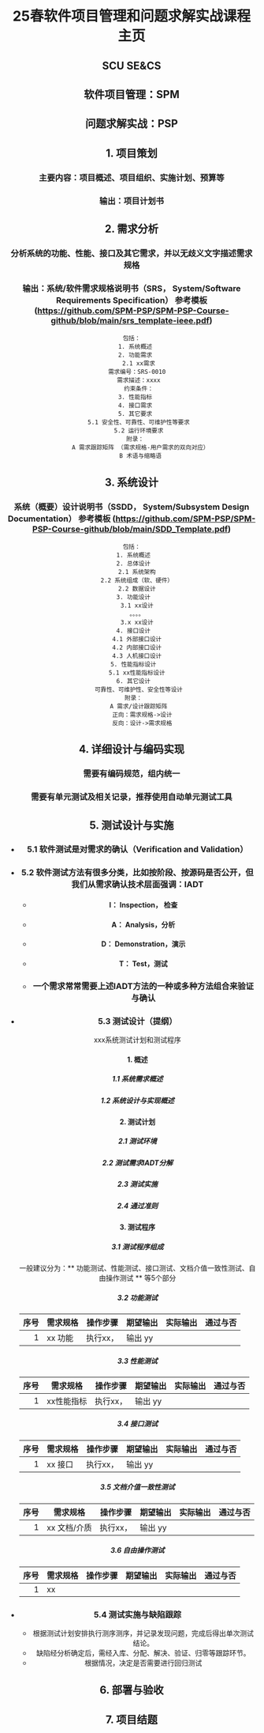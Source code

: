 <header>

<!--
  <<< Author notes: Course header >>>
  Include a 1280×640 image, course title in sentence case, and a concise description in emphasis.
  In your repository settings: enable template repository, add your 1280×640 social image, auto delete head branches.
  Add your open source license, GitHub uses MIT license.
-->

# 25春软件项目管理和问题求解实战课程主页
## SCU SE&CS
## 软件项目管理：SPM
## 问题求解实战：PSP 

## 1. 项目策划
  ### 主要内容：项目概述、项目组织、实施计划、预算等
  ### 输出：项目计划书
## 2. 需求分析
  ### 分析系统的功能、性能、接口及其它需求，并以无歧义文字描述需求规格
  ### 输出：系统/软件需求规格说明书（SRS， System/Software Requirements Specification） 参考模板 (https://github.com/SPM-PSP/SPM-PSP-Course-github/blob/main/srs_template-ieee.pdf)
    包括：
      1. 系统概述
      2. 功能需求
        2.1 xx需求
        需求编号：SRS-0010 
        需求描述：xxxx
        约束条件：
      3. 性能指标
      4. 接口需求
      5. 其它要求
        5.1 安全性、可靠性、可维护性等要求
        5.2 运行环境要求
      附录：
         A 需求跟踪矩阵 （需求规格-用户需求的双向对应）
         B 术语与缩略语
         
## 3. 系统设计
  ### 系统（概要）设计说明书（SSDD， System/Subsystem Design Documentation） 参考模板 (https://github.com/SPM-PSP/SPM-PSP-Course-github/blob/main/SDD_Template.pdf)
    包括：
     1. 系统概述
     2. 总体设计
       2.1 系统架构
       2.2 系统组成（软、硬件）
       2.2 数据设计
     3. 功能设计
       3.1 xx设计
       。。。。
       3.x xx设计
     4. 接口设计
       4.1 外部接口设计
       4.2 内部接口设计
       4.3 人机接口设计
     5. 性能指标设计
       5.1 xx性能指标设计
     6. 其它设计
        可靠性、可维护性、安全性等设计
     附录：
        A 需求/设计跟踪矩阵
          正向：需求规格->设计
          反向：设计->需求规格
          

## 4. 详细设计与编码实现
  ### 需要有编码规范，组内统一
  ### 需要有单元测试及相关记录，推荐使用自动单元测试工具

## 5. 测试设计与实施
- ### 5.1 软件测试是对需求的确认（Verification and Validation）
- ### 5.2 软件测试方法有很多分类，比如按阶段、按源码是否公开，但我们从需求确认技术层面强调：IADT
    - ####  I： Inspection， 检查
    - ####  A： Analysis，分析
    - ####  D： Demonstration，演示
    - ####  T： Test，测试
   - ### 一个需求常常需要上述IADT方法的一种或多种方法组合来验证与确认
- ### 5.3 测试设计（提纲）
  xxx系统测试计划和测试程序
   #### 1. 概述
    ##### 1.1 系统需求概述
    ##### 1.2 系统设计与实现概述
    #### 2. 测试计划
     ##### 2.1 测试环境
     ##### 2.2 测试需求IADT分解 
     ##### 2.3 测试实施
     ##### 2.4 通过准则
    #### 3. 测试程序
     ##### 3.1 测试程序组成
    一般建议分为：** 功能测试、性能测试、接口测试、文档介值一致性测试、自由操作测试 ** 等5个部分
     ##### 3.2 功能测试
   
  | 序号 | 需求规格        | 操作步骤       | 期望输出        | 实际输出       | 通过与否 |
  |-----:|---------------|---------------|---------------|---------------|---------------|
  |     1|   xx 功能      | 执行xx，       | 输出 yy        |               |                |


     ##### 3.3 性能测试
   
  | 序号 | 需求规格        | 操作步骤       | 期望输出        | 实际输出       | 通过与否 |
  |-----:|---------------|---------------|---------------|---------------|---------------|
  |     1|   xx性能指标      | 执行xx，       | 输出 yy        |               |                |

     ##### 3.4 接口测试
   
  | 序号 | 需求规格        | 操作步骤       | 期望输出        | 实际输出       | 通过与否 |
  |-----:|---------------|---------------|---------------|---------------|---------------|
  |     1|   xx 接口      | 执行xx，       | 输出 yy        |               |                |

     ##### 3.5 文档介值一致性测试
   
  | 序号 | 需求规格        | 操作步骤       | 期望输出        | 实际输出       | 通过与否 |
  |-----:|---------------|---------------|---------------|---------------|---------------|
  |     1|   xx 文档/介质      | 执行xx，       | 输出 yy        |               |                |

     ##### 3.6 自由操作测试
   
  | 序号 | 需求规格        | 操作步骤       | 期望输出        | 实际输出       | 通过与否 |
  |-----:|---------------|---------------|---------------|---------------|---------------|
  |     1|   xx         |       |         |               |                |
 
- ### 5.4 测试实施与缺陷跟踪
  - 根据测试计划安排执行测序测序，并记录发现问题，完成后得出单次测试结论。
  - 缺陷经分析确定后，需经入库、分配、解决、验证、归零等跟踪环节。
  - 根据情况，决定是否需要进行回归测试
   
## 6. 部署与验收


## 7. 项目结题


